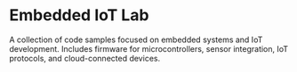 # Embedded IoT Lab

A collection of code samples focused on embedded systems and IoT development. Includes firmware for microcontrollers, sensor integration, IoT protocols, and cloud-connected devices.
